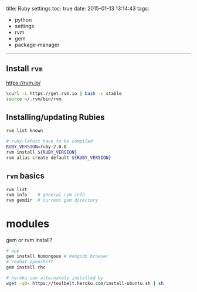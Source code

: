 title: Ruby settings
toc: true
date: 2015-01-13 13:14:43
tags:
- python
- settings
- rvm
- gem
- package-manager
---

## Install `rvm`

https://rvm.io/

```sh
\curl -L https://get.rvm.io | bash -s stable
source ~/.rvm/bin/rvm
```

## Installing/updating Rubies

```sh
rvm list known

# ruby-latest have to be compiled
RUBY_VERSION=ruby-2.0.0
rvm install ${RUBY_VERSION}
rvm alias create default ${RUBY_VERSION}
```

## `rvm` basics

```sh
rvm list 
rvm info    # general rvm info
rvm gemdir  # current gem directory 
```

# modules

gem or rvm install?

```sh
# app
gem install humongous # mongodb browser
# redhat openshift
gem install rhc
```

```sh
# heroku can alternately installed by
wget -qO- https://toolbelt.heroku.com/install-ubuntu.sh | sh
```
